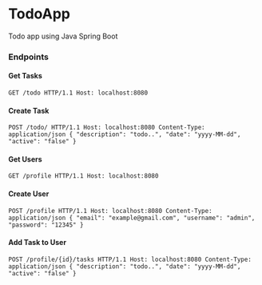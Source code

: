 # TodoApp
Todo app using Java Spring Boot

### Endpoints 
#### Get Tasks
``` GET /todo HTTP/1.1 Host: localhost:8080 ```

#### Create Task
 ``` POST /todo/ HTTP/1.1 Host: localhost:8080 Content-Type: application/json { "description": "todo..", "date": "yyyy-MM-dd", "active": "false" } ```

#### Get Users
 ``` GET /profile HTTP/1.1 Host: localhost:8080 ```

#### Create User
 ``` POST /profile HTTP/1.1 Host: localhost:8080 Content-Type: application/json { "email": "example@gmail.com", "username": "admin", "password": "12345" } ```

#### Add Task to User
 ``` POST /profile/{id}/tasks HTTP/1.1 Host: localhost:8080 Content-Type: application/json { "description": "todo..", "date": "yyyy-MM-dd", "active": "false" } ```




